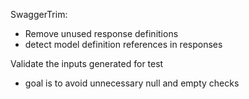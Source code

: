 SwaggerTrim:
- Remove unused response definitions
- detect model definition references in responses 

Validate the inputs generated for test
- goal is to avoid unnecessary null and empty checks
